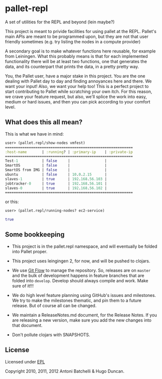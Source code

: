 pallet-repl
===========

A set of utilities for the REPL and beyond (lein maybe?)

This project is meant to privide facilities for using pallet at the
REPL. Pallet's main APIs are meant to be programmed upon, but they are
not that user friendly sometimes (e.g. try listing the nodes in a
compute provider)

A secondary goal is to make whatever functions here reusable, for
example from Leiningen. What this probably means is that for each
implemented functionality there will be at least two functions, one
that generates the data, and its counterpart that prints the data, in
a pretty pretty way.

You, the Pallet user, have a major stake in this project. You are the
one dealing with Pallet day to day and finding annoyances here and
there. We want your input! Also, we want your help too! This is a
perfect project to start contributing to Pallet while scratching your
own itch. For this reason, we crave your feature request, but also,
we'll splice the work into easy, medium or hard issues, and then you
can pick according to your comfort level.

What does this all mean?
------------------------

This is what we have in mind:

```clojure
user> (pallet.repl/show-nodes vmfest)
===========================================================
:host-name       | :running? | :primary-ip    | :private-ip
===========================================================
Test-1           | false     |                |            
SmartOS          | false     |                |            
SmartOS from IMG | false     |                |            
ubuntu           | false     | 10.0.2.15      |            
slaves-1         | true      | 192.168.56.103 |            
jobtracker-0     | true      | 192.168.56.101 |            
slaves-0         | true      | 192.168.56.102 |            
===========================================================
```

or this:

```clojure
user> (pallet.repl/running-nodes? ec2-service)

true
```

Some bookkeeping
----------------

- This project is in the pallet.repl namespace, and will eventually be
  folded into Pallet proper.
  
- This project uses leingingen 2, for now, and will be pushed to
  clojars.
  
- We use [Git Flow](https://github.com/nvie/gitflow/) to manage the
  repository. So, releases are on `master` and the bulk of development
  happens in feature branches that are folded into `develop`. Develop
  should always compile and work. Make sure of it!!!
  
- We do high level feature planning using GitHub's issues and
  milestones. We try to make the milestones thematic, and pin them to
  a future release. But of course all can be changed.
  
- We maintain a ReleaseNotes.md document, for the Release Notes. If
  you are releasing a new version, make sure you add the new changes
  into that document.
  
- Don't pollute clojars with SNAPSHOTS.

License
-------

Licensed under [EPL](http://www.eclipse.org/legal/epl-v10.html)

Copyright 2010, 2011, 2012 Antoni Batchelli &  Hugo Duncan.
